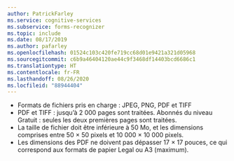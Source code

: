 ```yaml
---
author: PatrickFarley
ms.service: cognitive-services
ms.subservice: forms-recognizer
ms.topic: include
ms.date: 08/17/2019
ms.author: pafarley
ms.openlocfilehash: 01524c103c420fe719cc68d01e9421a321d05968
ms.sourcegitcommit: c6b9a46404120ae44c9f3468df14403bcd6686c1
ms.translationtype: HT
ms.contentlocale: fr-FR
ms.lasthandoff: 08/26/2020
ms.locfileid: "88944404"
---
```

* Formats de fichiers pris en charge : JPEG, PNG, PDF et TIFF 
* PDF et TIFF : jusqu’à 2 000 pages sont traitées. Abonnés du niveau Gratuit : seules les deux premières pages sont traitées. 
* La taille de fichier doit être inférieure à 50 Mo, et les dimensions comprises entre 50 × 50 pixels et 10 000 × 10 000 pixels. 
* Les dimensions des PDF ne doivent pas dépasser 17 × 17 pouces, ce qui correspond aux formats de papier Legal ou A3 (maximum).
